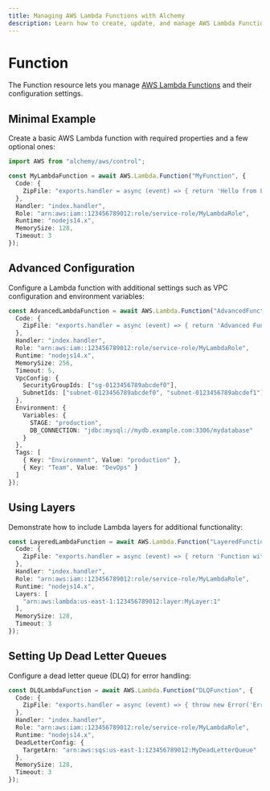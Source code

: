 ```yaml
---
title: Managing AWS Lambda Functions with Alchemy
description: Learn how to create, update, and manage AWS Lambda Functions using Alchemy Cloud Control.
---
```


# Function

The Function resource lets you manage [AWS Lambda Functions](https://docs.aws.amazon.com/lambda/latest/userguide/) and their configuration settings.

## Minimal Example

Create a basic AWS Lambda function with required properties and a few optional ones:

```ts
import AWS from "alchemy/aws/control";

const MyLambdaFunction = await AWS.Lambda.Function("MyFunction", {
  Code: {
    ZipFile: "exports.handler = async (event) => { return 'Hello from Lambda!'; };"
  },
  Handler: "index.handler",
  Role: "arn:aws:iam::123456789012:role/service-role/MyLambdaRole",
  Runtime: "nodejs14.x",
  MemorySize: 128,
  Timeout: 3
});
```

## Advanced Configuration

Configure a Lambda function with additional settings such as VPC configuration and environment variables:

```ts
const AdvancedLambdaFunction = await AWS.Lambda.Function("AdvancedFunction", {
  Code: {
    ZipFile: "exports.handler = async (event) => { return 'Advanced Function!'; };"
  },
  Handler: "index.handler",
  Role: "arn:aws:iam::123456789012:role/service-role/MyLambdaRole",
  Runtime: "nodejs14.x",
  MemorySize: 256,
  Timeout: 5,
  VpcConfig: {
    SecurityGroupIds: ["sg-0123456789abcdef0"],
    SubnetIds: ["subnet-0123456789abcdef0", "subnet-0123456789abcdef1"]
  },
  Environment: {
    Variables: {
      STAGE: "production",
      DB_CONNECTION: "jdbc:mysql://mydb.example.com:3306/mydatabase"
    }
  },
  Tags: [
    { Key: "Environment", Value: "production" },
    { Key: "Team", Value: "DevOps" }
  ]
});
```

## Using Layers

Demonstrate how to include Lambda layers for additional functionality:

```ts
const LayeredLambdaFunction = await AWS.Lambda.Function("LayeredFunction", {
  Code: {
    ZipFile: "exports.handler = async (event) => { return 'Function with Layers!'; };"
  },
  Handler: "index.handler",
  Role: "arn:aws:iam::123456789012:role/service-role/MyLambdaRole",
  Runtime: "nodejs14.x",
  Layers: [
    "arn:aws:lambda:us-east-1:123456789012:layer:MyLayer:1"
  ],
  MemorySize: 128,
  Timeout: 3
});
```

## Setting Up Dead Letter Queues

Configure a dead letter queue (DLQ) for error handling:

```ts
const DLQLambdaFunction = await AWS.Lambda.Function("DLQFunction", {
  Code: {
    ZipFile: "exports.handler = async (event) => { throw new Error('Error!'); };"
  },
  Handler: "index.handler",
  Role: "arn:aws:iam::123456789012:role/service-role/MyLambdaRole",
  Runtime: "nodejs14.x",
  DeadLetterConfig: {
    TargetArn: "arn:aws:sqs:us-east-1:123456789012:MyDeadLetterQueue"
  },
  MemorySize: 128,
  Timeout: 3
});
```
